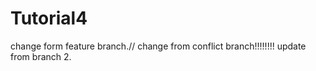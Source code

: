 # Tutorial4

change form feature branch.//
change from conflict branch!!!!!!!!
update from branch 2.